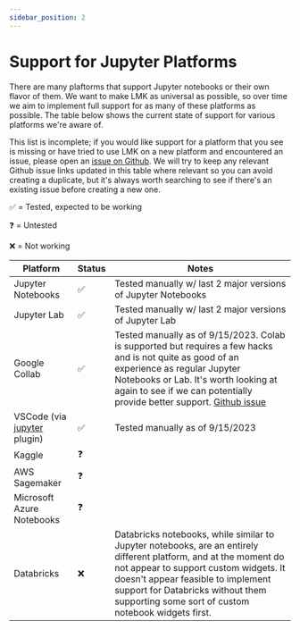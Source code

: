 ```yaml
---
sidebar_position: 2
---
```

# Support for Jupyter Platforms

There are many plaftorms that support Jupyter notebooks or their own flavor of them. We want to make LMK as universal as possible, so over time we aim to implement full support for as many of these platforms as possible. The table below shows the current state of support for various platforms we're aware of.

This list is incomplete; if you would like support for a platform that you see is missing or have tried to use LMK on a new platform and encountered an issue, please open an [issue on Github](https://github.com/lmkapp/lmk/issues/new). We will try to keep any relevant Github issue links updated in this table where relevant so you can avoid creating a duplicate, but it's always worth searching to see if there's an existing issue before creating a new one.

✅ = Tested, expected to be working

❓ = Untested

❌ = Not working

| Platform          | Status    | Notes     |
| ----------------- | --------- | --------- |
| Jupyter Notebooks |    ✅     | Tested manually w/ last 2 major versions  of Jupyter Notebooks |
| Jupyter Lab       |    ✅     | Tested manually w/ last 2 major versions of Jupyter Lab |
| Google Collab     |    ✅     | Tested manually as of 9/15/2023. Colab is supported but requires a few hacks and is not quite as good of an experience as regular Jupyter Notebooks or Lab. It's worth looking at again to see if we can potentially provide better support. [Github issue](https://github.com/lmkapp/lmk/issues/1) |
| VSCode (via [jupyter](https://marketplace.visualstudio.com/items?itemName=ms-toolsai.jupyter) plugin) |  ✅  | Tested manually as of 9/15/2023 |
| Kaggle            |    ❓     |           |
| AWS Sagemaker     |    ❓     |           |
| Microsoft Azure Notebooks | ❓ | |
| Databricks        | ❌ | Databricks notebooks, while similar to Jupyter notebooks, are an entirely different platform, and at the moment do not appear to support custom widgets. It doesn't appear feasible to implement support for Databricks without them supporting some sort of custom notebook widgets first. |
